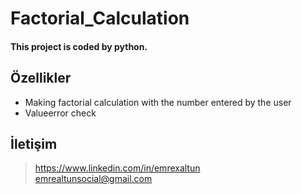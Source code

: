 # Factorial_Calculation

<h4>This project is coded by python.</h4>

## Özellikler

- Making factorial calculation with the number entered by the user
- Valueerror check

## İletişim

> https://www.linkedin.com/in/emrexaltun </br>
> emrealtunsocial@gmail.com
